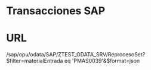 # Transacciones SAP



# URL

/sap/opu/odata/SAP/ZTEST_ODATA_SRV/ReprocesoSet?$filter=materialEntrada eq 'PMAS0039'&$format=json
